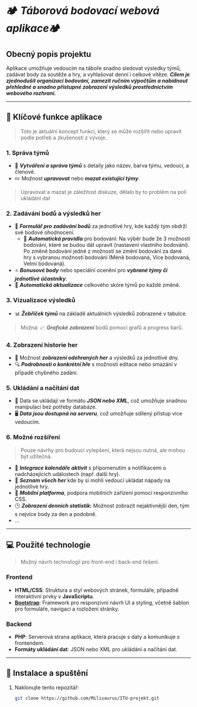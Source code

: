 # 🏕️ *Táborová bodovací webová aplikace*🏕️

## Obecný popis projektu
Aplikace umožňuje vedoucím na táboře snadno sledovat výsledky týmů, zadávat body za soutěže a hry, a vyhlašovat denní i celkové vítěze. ***Cílem je zjednodušit organizaci bodování, zamezit ručním výpočtům a nabídnout přehledné a snadno přístupné zobrazení výsledků prostřednictvím webového rozhraní.***

---

## 🌟 Klíčové funkce aplikace

> Toto je aktuální koncept funkcí, který se může rozšířit nebo upravit podle potřeb a zkušeností z vývoje.

### 1. Správa týmů
   - 📝 ***Vytváření a správa týmů*** s detaily jako název, barva týmu, vedoucí, a členové.
   - ✏️ Možnost ***upravovat*** nebo ***mazat existující týmy***.
   > Upravovat a mazat je záležitost diskuze, dělalo by to problém na poli ukládání dat

### 2. Zadávání bodů a výsledků her
   - 🎯 ***Formulář pro zadávání bodů*** za jednotlivé hry, kde každý tým obdrží své bodové ohodnocení.
      - 🧮 ***Automatická pravidla*** pro bodování: Na výběr bude že 3 možností bodování, které se budou dát upravit (nastavení vlastního bodování). Po změně bodování jedné z možností se změní bodování za dané hry s vybranou možností bodování (Méně bodovaná, Více bodovaná, Velmi bodovaná). 
   - ⭐ ***Bonusové body*** nebo speciální ocenění pro ***vybrané týmy či jednotlivé účastníky***.
   - 🔄 ***Automatická aktualizace*** celkového skóre týmů po každé změně.

### 3. Vizualizace výsledků
   - 📊 ***Žebříček týmů*** na základě aktuálních výsledků zobrazené v tabulce.
   > Možná: 📈 ***Grafické zobrazení*** bodů pomocí grafů a progress barů.

### 4. Zobrazení historie her
   - 📅 Možnost ***zobrazení odehraných her*** a výsledků za jednotlivé dny.
   - 🔍 ***Podrobnosti o konkrétní hře*** s možností editace nebo smazání v případě chybného zadání.

### 5. Ukládání a načítání dat
   - 💾 Data se ukládají ve formátu ***JSON nebo XML***, což umožňuje snadnou manipulaci bez potřeby databáze.
   - 🖥️ ***Data jsou dostupná na serveru***, což umožňuje sdílený přístup více vedoucím.

### 6. Možné rozšíření
> Pouze návrhy pro budoucí vylepšení, která nejsou nutná, ale mohou být užitečná.

- 📅 ***Integrace kalendáře aktivit*** s připomenutím a notifikacemi o nadcházejících událostech (např. další hry).
- 📄 ***Seznam všech her*** kde by si mohli vedoucí ukládat nápady na jednotlivé hry.
- 📱 ***Mobilní platforma***, podpora mobilních zařízení pomocí responzivního CSS.
- 🕒 ***Zobrazení denních statistik:*** Možnost zobrazit nejaktivnější den, tým s nejvíce body za den a podobně.
- ...

---

## 💻 Použité technologie
> Možný návrh technologií pro front-end i back-end řešení.

### Frontend
- **HTML/CSS**: Struktura a styl webových stránek, formuláře, případně interaktivní prvky v **JavaScriptu**.
- **[Bootstrap](https://getbootstrap.com/)**: Framework pro responzivní návrh UI a styling, včetně šablon pro formuláře, navigaci a rozložení stránky.

### Backend
- **PHP**: Serverová strana aplikace, která pracuje s daty a komunikuje s frontendem.
- **Formáty ukládání dat**: JSON nebo XML pro ukládání a načítání dat.

---

## 🚀 Instalace a spuštění

1. Naklonujte tento repozitář:
    ```bash
    git clone https://github.com/Milisaurus/ITU-projekt.git
    ```
